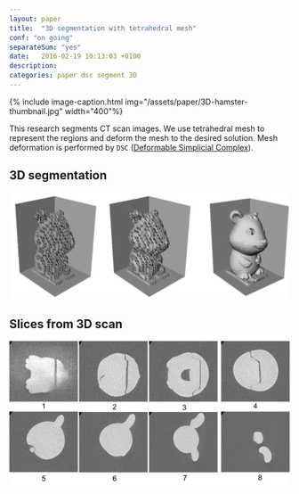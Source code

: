 ```yaml
---
layout: paper
title:  "3D segmentation with tetrahedral mesh"
conf: "on going"
separateSum: "yes"
date:   2016-02-19 10:13:03 +0100
description:
categories: paper dsc segment 3D
---
```

{% include image-caption.html  img="/assets/paper/3D-hamster-thumbnail.jpg" width="400"%}
<!--more-->

This research segments CT scan images. We use tetrahedral mesh to represent the regions and deform the mesh to the desired solution. Mesh deformation is performed by `DSC` ([Deformable Simplicial Complex][DSC]).

## 3D segmentation
![](/assets/paper/3D-hamster.jpg)

## Slices from 3D scan
![](/assets/paper/hamster-scan.jpg)

[DSC]: https://github.com/janba/DSC
